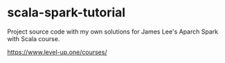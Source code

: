 # scala-spark-tutorial

Project source code with my own solutions for James Lee's Aparch Spark with Scala course.

https://www.level-up.one/courses/
